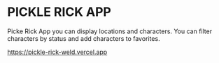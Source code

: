 
# PICKLE RICK APP

Picke Rick App you can display locations and characters. You can filter characters by status and add characters to favorites.

https://pickle-rick-weld.vercel.app
